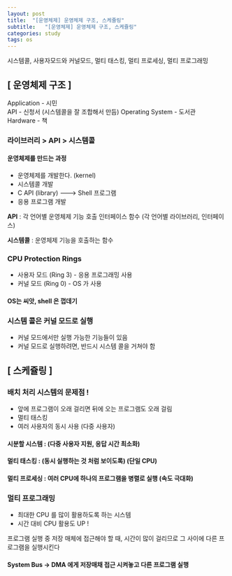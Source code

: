 ```yaml
---
layout: post
title:  "[운영체제] 운영체제 구조, 스케쥴링"
subtitle:   "[운영체제] 운영체제 구조, 스케쥴링"
categories: study
tags: os
---
```

시스템콜, 사용자모드와 커널모드, 멀티 태스킹, 멀티 프로세싱, 멀티 프로그래밍

## [ 운영체제 구조 ]

Application - 시민  
API - 신청서  (시스템콜을 잘 조합해서 만듬)
Operating System - 도서관  
Hardware - 책  


### 라이브러리 > API > 시스템콜


#### 운영체제를 만드는 과정  
- 운영체제를 개발한다. (kernel)  
- 시스템콜 개발  
- C API (library) ---> Shell 프로그램  
- 응용 프로그램 개발  

**API** : 각 언어별 운영체제 기능 호출 인터페이스 함수 (각 언어별 라이브러리, 인터페이스)  

**시스템콜** : 운영체제 기능을 호출하는 함수


### CPU Protection Rings  
- 사용자 모드  (Ring 3) - 응용 프로그래밍 사용
- 커널 모드  (Ring 0) - OS 가 사용

#### OS는 씨앗, shell 은 껍데기  

### 시스템 콜은 커널 모드로 실행  
- 커널 모드에서만 실행 가능한 기능들이 있음 
- 커널 모드로 실행하려면, 반드시 시스템 콜을 거쳐야 함


## [ 스케쥴링 ]

### 배치 처리 시스템의 문제점 !  
- 앞에 프로그램이 오래 걸리면 뒤에 오는 프로그램도 오래 걸림  
- 멀티 태스킹  
- 여러 사용자의 동시 사용 (다중 사용자)

#### 시분할 시스템 : (다중 사용자 지원, 응답 시간 최소화)  
#### 멀티 태스킹 : (동시 실행하는 것 처럼 보이도록) (단일 CPU)  
#### 멀티 프로세싱 : 여러 CPU에 하나의 프로그램을 병렬로 실행 (속도 극대화)  

### 멀티 프로그래밍 
 - 최대한 CPU 를 많이 활용하도록 하는 시스템
 - 시간 대비 CPU 활용도 UP !

프로그램 실행 중 저장 매체에 접근해야 할 때, 시간이 많이 걸리므로 그 사이에 다른 프로그램을 실행시킨다

#### System Bus -> DMA 에게 저장매채 접근 시켜놓고 다른 프로그램 실행


